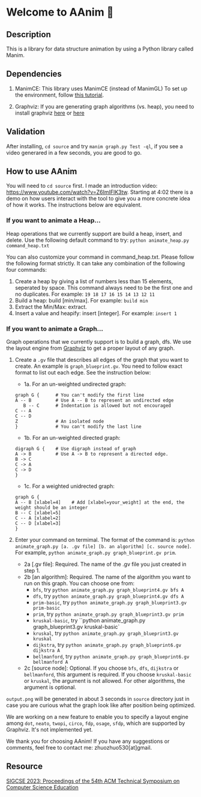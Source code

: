 # Welcome to AAnim 🍓

## Description

This is a library for data structure animation by using a Python library called Manim.

## Dependencies

1. ManimCE: This library uses ManimCE (instead of ManimGL) To set up the environment, follow [this tutorial](https://docs.manim.community/en/stable/installation.html).

2. Graphviz: If you are generating graph algorithms (vs. heap), you need to install graphviz [here](https://pypi.org/project/graphviz/) or [here](https://graphviz.org/download/)

## Validation

After installing, `cd source` and try `manim graph.py Test -ql`, if you see a video generared in a few seconds, you are good to go.

## How to use AAnim

You will need to `cd source` first. I made an introduction video: https://www.youtube.com/watch?v=Z6ImIFlK3tw. Starting at 4:02 there is a demo on how users interact with the tool to give you a more concrete idea of how it works. The instructions below are equivalent.

### If you want to animate a Heap...

Heap operations that we currently support are build a heap, insert, and delete. Use the following default command to try: `python animate_heap.py command_heap.txt`

You can also customize your command in command_heap.txt. Please follow the following format strictly. It can take any combination of the following four commands:

1. Create a heap by giving a list of numbers less than 15 elements, seperated by space. This command always need to be the first one and no duplicates. For example: `19 18 17 16 15 14 13 12 11`
2. Build a heap: build [min/max]. For example: `build min`
3. Extract the Min/Max: extract.
4. Insert a value and heapify: insert [integer]. For example: `insert 1`

### If you want to animate a Graph...

Graph operations that we currently support is to build a graph, dfs. We use the layout engine from [Graphviz](https://graphviz.org) to get a proper layout of any graph.

1. Create a `.gv` file that describes all edges of the graph that you want to create. An example is `graph_blueprint.gv`. You need to follow exact format to list out each edge. See the instruction below:

   - 1a. For an un-weighted undirected graph:

   ```
   graph G {      # You can't modify the first line
   A -- B         # Use A -- B to represent an undirected edge
      B -- C      # Indentation is allowed but not encouraged
   C -- A
   C -- D
   Z              # An isolated node
   }              # You can't modify the last line
   ```

   - 1b. For an un-weighted directed graph:

   ```
   digraph G {    # Use digraph instead of graph
   A -> B         # Use A -> B to represent a directed edge.
   B -> C
   C -> A
   C -> D
   }
   ```

   - 1c. For a weighted unidrected graph:

   ```
   graph G {
   A -- B [xlabel=4]    # Add [xlabel=your_weight] at the end, the weight should be an integer
   B -- C [xlabel=5]
   C -- A [xlabel=2]
   C -- D [xlabel=3]
   }
   ```

2. Enter your command on termimal. The format of the command is: `python animate_graph.py [a. .gv file] [b. an algorithm] [c. source node]`. For example, `python animate_graph.py graph_blueprint.gv prim`.

   - 2a [.gv file]: Required. The name of the .gv file you just created in step 1.
   - 2b [an algorithm]: Required. The name of the algorithm you want to run on this graph. You can choose one from:
     - `bfs`, try `python animate_graph.py graph_blueprint4.gv bfs A`
     - `dfs`, try `python animate_graph.py graph_blueprint4.gv dfs A`
     - `prim-basic`, try `python animate_graph.py graph_blueprint3.gv prim-basic`
     - `prim`, try `python animate_graph.py graph_blueprint3.gv prim`
     - `kruskal-basic`, try ``python animate_graph.py graph_blueprint3.gv kruskal-basic`
     - `kruskal`, try `python animate_graph.py graph_blueprint3.gv kruskal`
     - `dijkstra`, try `python animate_graph.py graph_blueprint6.gv dijkstra A`
     - `bellmanford`, try `python animate_graph.py graph_blueprint6.gv bellmanford A`
   - 2c [source node]: Optional. If you choose `bfs`, `dfs`, `dijkstra` or `bellmanford`, this argument is required. If you choose `kruskal-basic` or `kruskal`, the argument is not allowed. For other algorithms, the argument is optional.

`output.png` will be generated in about 3 seconds in `source` directory just in case you are curious what the graph look like after position being optimized.

We are working on a new feature to enable you to specify a layout engine among `dot`, `neato`, `twopi`, `circo`, `fdp`, `osage`, `sfdp`, which are supported by Graphviz. It's not implemented yet.

We thank you for choosing AAnim! If you have any suggestions or comments, feel free to contact me: zhuozhuo530[at]gmail.

## Resource

[SIGCSE 2023: Proceedings of the 54th ACM Technical Symposium on Computer Science Education](https://dl.acm.org/doi/abs/10.1145/3545947.3576233)
